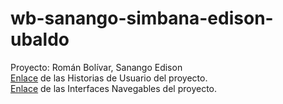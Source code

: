 # wb-sanango-simbana-edison-ubaldo

Proyecto: Román Bolívar, Sanango Edison
<br>
[Enlace](https://github.com/EioFlc14/ProyectoWeb/blob/master/HistoriasUsuario.ipynb) de las Historias de Usuario del proyecto. 
<br>
[Enlace](https://www.figma.com/proto/AM0QIAy5WR2LfrNFwG0FgE/OrganicamenteWebApp?node-id=5%3A6&scaling=min-zoom) de las Interfaces Navegables del proyecto.
